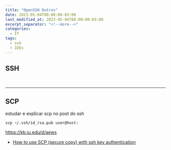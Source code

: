 ```yaml
---
title: "OpenSSH Outros"
date: 2023-05-04T00:00:00-03:00
last_modified_at: 2023-05-04T00:00:00-03:00
excerpt_separator: "<!--more-->"
categories:
  - IT
tags:
  - ssh
  - IDEs
---
```


## SSH


<br>

---

## SCP

estudar e explicar scp no post do ssh

```shell
scp ~/.ssh/id_rsa.pub user@host:
```

https://kb.iu.edu/d/aews

- [How to use SCP (secure copy) with ssh key authentication](https://www.techrepublic.com/article/how-to-use-secure-copy-with-ssh-key-authentication/)
